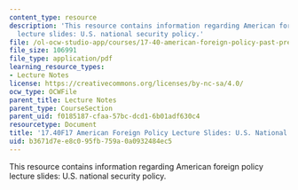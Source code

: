 ```yaml
---
content_type: resource
description: 'This resource contains information regarding American foreign policy
  lecture slides: U.S. national security policy.'
file: /ol-ocw-studio-app/courses/17-40-american-foreign-policy-past-present-and-future-fall-2017/b3671d7ee8c095fb759a0a0932484ec5_MIT17_40F17_NatonlSecurity.pdf
file_size: 106991
file_type: application/pdf
learning_resource_types:
- Lecture Notes
license: https://creativecommons.org/licenses/by-nc-sa/4.0/
ocw_type: OCWFile
parent_title: Lecture Notes
parent_type: CourseSection
parent_uid: f0185187-cfaa-57bc-dcd1-6b01adf630c4
resourcetype: Document
title: '17.40F17 American Foreign Policy Lecture Slides: U.S. National Security Policy'
uid: b3671d7e-e8c0-95fb-759a-0a0932484ec5
---
```

This resource contains information regarding American foreign policy lecture slides: U.S. national security policy.